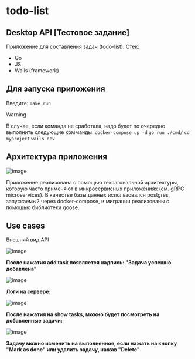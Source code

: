 # todo-list

## __Desktop API__ [Тестовое задание]

Приложение для составления задач (todo-list). 
Стек: 
- Go
- JS
- Wails (framework)

## __Для запуска приложения__ 

Введите: `make run` 

> [!WARNING]
> В случае, если команда не сработала, надо будет по очередно выполнить следующие комманды:
> `docker-compose up -d`
> `go run ./cmd/`
> `cd myproject`
> `wails dev`
 
## __Архитектура приложения__

![image](https://github.com/user-attachments/assets/3e170281-02bc-4223-a029-0f3fb9d83cc4)

Приложение реализована с помощью гексагональной архитектуры, которую часто применяют в микросервисных приложениях (см. gRPC microservices). 
В качестве базы данных использовался postgres, запускаемый через docker-compose, и миграции реализованы с помощью библиотеки goose.


## __Use cases__

Внешний вид API

![image](https://github.com/user-attachments/assets/7183954a-bdf8-4d14-9124-5eb61ddf10b6)

__После нажатия add task появляется надпись: "Задача успешно добавлена"__

![image](https://github.com/user-attachments/assets/0bc86669-61af-4997-8f6f-71c1425d9123)

__Логи на сервере:__

![image](https://github.com/user-attachments/assets/b3bbf9c4-3e1a-4dc0-a2fa-d111c86ce959)

__После нажатия на show tasks, можно будет посмотреть на добавленные задачи:__

![image](https://github.com/user-attachments/assets/bec33b08-a910-4311-8c5a-164a44f3d76f)

__Задачу можно изменить на выполненное, если нажать на кнопку "Mark as done" или удалить задачу, нажав "Delete"__
